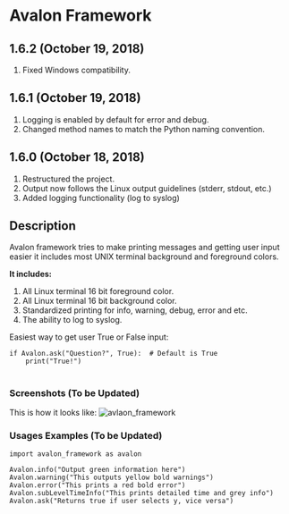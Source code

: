 # Avalon Framework

## 1.6.2 (October 19, 2018)

1. Fixed Windows compatibility.

## 1.6.1 (October 19, 2018)

1. Logging is enabled by default for error and debug.
1. Changed method names to match the Python naming convention.

## 1.6.0 (October 18, 2018)

1. Restructured the project.
1. Output now follows the Linux output guidelines (stderr, stdout, etc.)
1. Added logging functionality (log to syslog)

## Description

Avalon framework tries to make printing messages and
getting user input easier it includes most UNIX terminal background
and foreground colors.

<b>It includes:</b> 
1. All Linux terminal 16 bit foreground color.
1. All Linux terminal 16 bit background color.
1. Standardized printing for info, warning, debug, error and etc.
1. The ability to log to syslog.

Easiest way to get user True or False input:
~~~~
if Avalon.ask("Question?", True):  # Default is True
    print("True!")
~~~~

#
### Screenshots (To be Updated)
This is how it looks like:
![avlaon_framework](https://user-images.githubusercontent.com/21986859/31029604-56f3a1ec-a520-11e7-94fd-361ff9a43ed3.png)


### Usages Examples (To be Updated)
~~~~
import avalon_framework as avalon

Avalon.info("Output green information here")
Avalon.warning("This outputs yellow bold warnings")
Avalon.error("This prints a red bold error")
Avalon.subLevelTimeInfo("This prints detailed time and grey info")
Avalon.ask("Returns true if user selects y, vice versa")
~~~~
